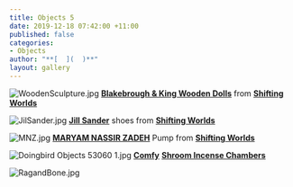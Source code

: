 ```yaml
---
title: Objects 5
date: 2019-12-18 07:42:00 +11:00
published: false
categories:
- Objects
author: "**[  ](  )**"
layout: gallery
---
```


![WoodenSculpture.jpg](/uploads/WoodenSculpture.jpg)
**[Blakebrough & King Wooden Dolls](https://shifting-worlds.com/collections/objects/products/blakebroughkingsamuraiwoodendoll)** from **[Shifting Worlds](https://www.instagram.com/shiftingworlds/)** 


![JilSander.jpg](/uploads/JilSander.jpg)
**[Jill Sander](https://www.instagram.com/jilsander/)** shoes from **[Shifting Worlds](https://shifting-worlds.com/collections/shoes-1/products/js33056a)**

 
![MNZ.jpg](/uploads/MNZ.jpg)
**[MARYAM NASSIR ZADEH](https://www.instagram.com/maryam_nassir_zadeh/)**  Pump from **[Shifting Worlds](https://shifting-worlds.com/collections/shoes-1/products/maryamnassirzadehcecilpump-toffee)**


![Doingbird Objects 53060 1.jpg](/uploads/Doingbird%20Objects%2053060%201.jpg)
**[Comfy](https://www.instagram.com/komfy/)** **[Shroom Incense Chambers](https://comfy.biz/incense-chambers)**
 
![RagandBone.jpg](/uploads/RagandBone.jpg)


